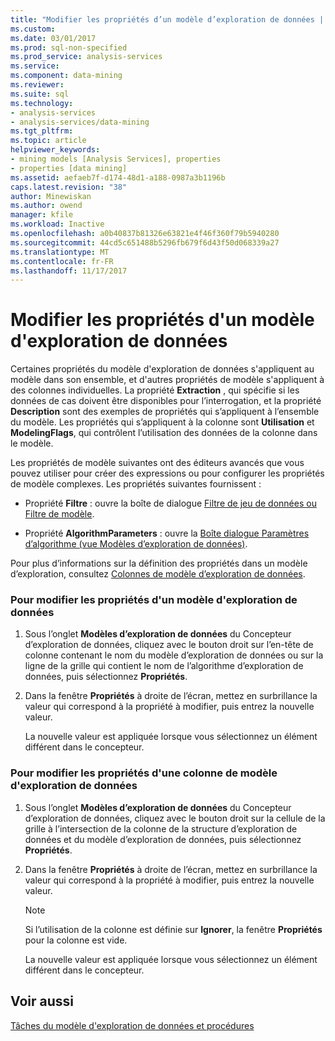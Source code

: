 ```yaml
---
title: "Modifier les propriétés d’un modèle d’exploration de données | Documents Microsoft"
ms.custom: 
ms.date: 03/01/2017
ms.prod: sql-non-specified
ms.prod_service: analysis-services
ms.service: 
ms.component: data-mining
ms.reviewer: 
ms.suite: sql
ms.technology:
- analysis-services
- analysis-services/data-mining
ms.tgt_pltfrm: 
ms.topic: article
helpviewer_keywords:
- mining models [Analysis Services], properties
- properties [data mining]
ms.assetid: aefaeb7f-d174-48d1-a188-0987a3b1196b
caps.latest.revision: "38"
author: Minewiskan
ms.author: owend
manager: kfile
ms.workload: Inactive
ms.openlocfilehash: a0b40837b81326e63821e4f46f360f79b5940280
ms.sourcegitcommit: 44cd5c651488b5296fb679f6d43f50d068339a27
ms.translationtype: MT
ms.contentlocale: fr-FR
ms.lasthandoff: 11/17/2017
---
```

# <a name="change-the-properties-of-a-mining-model"></a>Modifier les propriétés d'un modèle d'exploration de données
  Certaines propriétés du modèle d'exploration de données s'appliquent au modèle dans son ensemble, et d'autres propriétés de modèle s'appliquent à des colonnes individuelles. La propriété **Extraction** , qui spécifie si les données de cas doivent être disponibles pour l’interrogation, et la propriété **Description** sont des exemples de propriétés qui s’appliquent à l’ensemble du modèle. Les propriétés qui s’appliquent à la colonne sont **Utilisation** et **ModelingFlags**, qui contrôlent l’utilisation des données de la colonne dans le modèle.  
  
 Les propriétés de modèle suivantes ont des éditeurs avancés que vous pouvez utiliser pour créer des expressions ou pour configurer les propriétés de modèle complexes. Les propriétés suivantes fournissent :  
  
-   Propriété **Filtre** : ouvre la boîte de dialogue [Filtre de jeu de données ou Filtre de modèle](http://msdn.microsoft.com/library/a9602174-b7e2-4e16-8ded-dfd8eb9264d7).  
  
-   Propriété **AlgorithmParameters** : ouvre la [Boîte dialogue Paramètres d’algorithme &#40;vue Modèles d’exploration de données&#41;](http://msdn.microsoft.com/library/57f9f6f8-8ca4-4a6e-8f18-85f0571b7060).  
  
 Pour plus d’informations sur la définition des propriétés dans un modèle d’exploration, consultez [Colonnes de modèle d’exploration de données](../../analysis-services/data-mining/mining-model-columns.md).  
  
### <a name="to-change-the-properties-of-a-mining-model"></a>Pour modifier les propriétés d'un modèle d'exploration de données  
  
1.  Sous l’onglet **Modèles d’exploration de données** du Concepteur d’exploration de données, cliquez avec le bouton droit sur l’en-tête de colonne contenant le nom du modèle d’exploration de données ou sur la ligne de la grille qui contient le nom de l’algorithme d’exploration de données, puis sélectionnez **Propriétés**.  
  
2.  Dans la fenêtre **Propriétés** à droite de l’écran, mettez en surbrillance la valeur qui correspond à la propriété à modifier, puis entrez la nouvelle valeur.  
  
     La nouvelle valeur est appliquée lorsque vous sélectionnez un élément différent dans le concepteur.  
  
### <a name="to-change-the-properties-of-a-mining-model-column"></a>Pour modifier les propriétés d'une colonne de modèle d'exploration de données  
  
1.  Sous l’onglet **Modèles d’exploration de données** du Concepteur d’exploration de données, cliquez avec le bouton droit sur la cellule de la grille à l’intersection de la colonne de la structure d’exploration de données et du modèle d’exploration de données, puis sélectionnez **Propriétés**.  
  
2.  Dans la fenêtre **Propriétés** à droite de l’écran, mettez en surbrillance la valeur qui correspond à la propriété à modifier, puis entrez la nouvelle valeur.  
  
    > [!NOTE]  
    >  Si l’utilisation de la colonne est définie sur **Ignorer**, la fenêtre **Propriétés** pour la colonne est vide.  
  
     La nouvelle valeur est appliquée lorsque vous sélectionnez un élément différent dans le concepteur.  
  
## <a name="see-also"></a>Voir aussi  
 [Tâches du modèle d'exploration de données et procédures](../../analysis-services/data-mining/mining-model-tasks-and-how-tos.md)  
  
  
